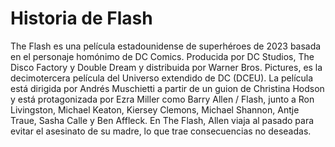   # Historia de Flash

  The Flash es una película estadounidense de superhéroes de 2023 basada en el personaje homónimo de DC Comics. Producida por DC Studios, The Disco Factory y Double Dream y distribuida por Warner Bros. Pictures, es la decimotercera película del Universo extendido de DC (DCEU). La película está dirigida por Andrés Muschietti a partir de un guion de Christina Hodson y está protagonizada por Ezra Miller como Barry Allen / Flash, junto a Ron Livingston, Michael Keaton, Kiersey Clemons, Michael Shannon, Antje Traue, Sasha Calle y Ben Affleck. En The Flash, Allen viaja al pasado para evitar el asesinato de su madre, lo que trae consecuencias no deseadas.
